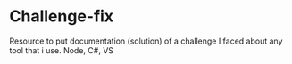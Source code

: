 # Challenge-fix
Resource to put documentation (solution)  of a challenge I faced about any tool that i use. Node, C#, VS 
